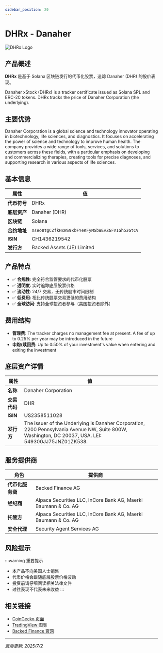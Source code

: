 ```yaml
---
sidebar_position: 20
---
```


# DHRx - Danaher

![DHRx Logo](/img/tokens/dhrx.svg)

## 产品概述

**DHRx** 是基于 Solana 区块链发行的代币化股票，追踪 Danaher (DHR) 的股价表现。

Danaher xStock (DHRx) is a tracker certificate issued as Solana SPL and ERC-20 tokens. DHRx tracks the price of Danaher Corporation (the underlying).

## 主要优势

Danaher Corporation is a global science and technology innovator operating in biotechnology, life sciences, and diagnostics. It focuses on accelerating the power of science and technology to improve human health. The company provides a wide range of tools, services, and solutions to customers across these fields, with a particular emphasis on developing and commercializing therapies, creating tools for precise diagnoses, and supporting research in various aspects of life sciences.


## 基本信息

| 属性 | 值 |
|------|----|
| **代币符号** | DHRx |
| **底层资产** | Danaher (DHR) |
| **区块链** | Solana |
| **合约地址** | `Xseo8tgCZfkHxWS9xbFYeKFyMSbWEvZGFV1Gh53GtCV` |
| **ISIN** | CH1436219542 |
| **发行方** | Backed Assets (JE) Limited |

## 产品特点

- ✅ **合规性**: 完全符合监管要求的代币化股票
- ✅ **透明度**: 实时追踪底层股票价格
- ✅ **流动性**: 24/7 交易，无传统股市时间限制
- ✅ **低费用**: 相比传统股票交易更低的费用结构
- ✅ **全球访问**: 支持全球投资者参与（美国投资者除外）

## 费用结构

- **管理费**: The tracker charges no management fee at present. A fee of up to 0.25% per year may be introduced in the future
- **申购/赎回费**: Up to 0.50% of your investment's value when entering and exiting the investment

## 底层资产详情

| 属性 | 值 |
|------|----|
| **名称** | Danaher Corporation |
| **交易代码** | DHR |
| **ISIN** | US2358511028 |
| **发行方** | The issuer of the Underlying is Danaher Corporation, 2200 Pennsylvania Avenue NW, Suite 800W, Washington, DC 20037, USA. LEI: 549300JJ75JNZ01ZK538. |

## 服务提供商

| 角色 | 提供商 |
|------|----|
| **代币化服务商** | Backed Finance AG |
| **经纪商** | Alpaca Securities LLC, InCore Bank AG, Maerki Baumann & Co. AG |
| **托管方** | Alpaca Securities LLC, InCore Bank AG, Maerki Baumann & Co. AG |
| **安全代理** | Security Agent Services AG |

## 风险提示

:::warning 重要提示
- 本产品不向美国人士销售
- 代币价格会跟随底层股票价格波动
- 投资前请仔细阅读相关法律文件
- 过往表现不代表未来收益
:::

## 相关链接

- [CoinGecko 页面](https://www.coingecko.com/)
- [TradingView 图表](https://www.tradingview.com/)
- [Backed Finance 官网](https://backed.fi/)

---

*最后更新: 2025/7/2*
